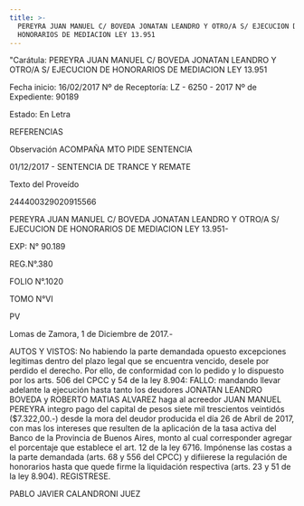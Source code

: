 ```yaml
---
title: >-
  PEREYRA JUAN MANUEL C/ BOVEDA JONATAN LEANDRO Y OTRO/A S/ EJECUCION DE
  HONORARIOS DE MEDIACION LEY 13.951
---
```

"Carátula:  PEREYRA JUAN MANUEL C/ BOVEDA JONATAN LEANDRO Y OTRO/A S/ EJECUCION DE HONORARIOS DE MEDIACION LEY 13.951

Fecha inicio:  16/02/2017	Nº de Receptoría:  LZ - 6250 - 2017	Nº de Expediente:  90189

Estado:  En Letra	  	  

REFERENCIAS

Observación  ACOMPAÑA MTO PIDE SENTENCIA

01/12/2017 - SENTENCIA DE TRANCE Y REMATE

Texto del Proveído

244400329020915566

PEREYRA JUAN MANUEL C/ BOVEDA JONATAN LEANDRO Y OTRO/A S/ EJECUCION DE HONORARIOS DE MEDIACION LEY 13.951-

EXP: N° 90.189

REG.N°.380

FOLIO N°.1020

TOMO N°VI

 

PV

Lomas de Zamora, 1 de Diciembre de 2017.-

AUTOS Y VISTOS: No habiendo la parte demandada opuesto excepciones legitimas dentro del plazo legal que se encuentra vencido, desele por perdido el derecho. Por ello, de conformidad con lo pedido y lo dispuesto por los arts. 506 del CPCC y 54 de la ley 8.904: FALLO: mandando llevar adelante la ejecución hasta tanto los deudores JONATAN LEANDRO BOVEDA y ROBERTO MATIAS ALVAREZ haga al acreedor JUAN MANUEL PEREYRA integro pago del capital de pesos siete mil trescientos veintidós ($7.322,00.-) desde la mora del deudor producida el día 26 de Abril de 2017, con mas los intereses que resulten de la aplicación de la tasa activa del Banco de la Provincia de Buenos Aires, monto al cual corresponder  agregar el porcentaje que establece el art. 12 de la ley 6716. Impónense las costas a la parte demandada (arts. 68 y 556 del CPCC) y difiierese la regulación de honorarios hasta que quede firme la liquidación respectiva (arts. 23 y 51 de la ley 8.904). REGISTRESE.

 

PABLO JAVIER CALANDRONI JUEZ

